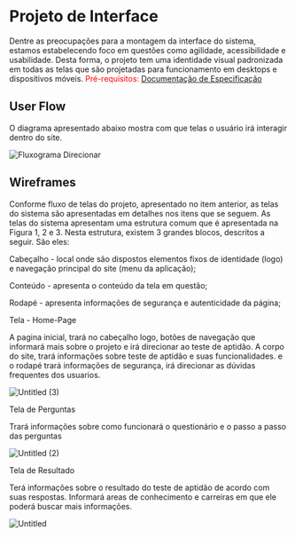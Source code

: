 
# Projeto de Interface

Dentre as preocupações para a montagem da interface do sistema, estamos estabelecendo foco em questões como agilidade, acessibilidade e usabilidade. Desta forma, o projeto tem uma identidade visual padronizada em todas as telas que são projetadas para funcionamento em desktops e dispositivos móveis.
<span style="color:red">Pré-requisitos: <a href="2-Especificação do Projeto.md"> Documentação de Especificação</a></span>


## User Flow

O diagrama apresentado abaixo mostra com que telas o usuário irá interagir dentro do site.

![Fluxograma Direcionar](https://user-images.githubusercontent.com/114435981/197089431-946c9300-f0c3-4c46-a359-6ccd729b5146.png)


## Wireframes

Conforme  fluxo  de  telas  do  projeto,  apresentado  no  item  anterior,  as  telas  do  sistema  são apresentadas em detalhes nos itens que se seguem. As telas do sistema apresentam uma estrutura comum que é apresentada na Figura 1, 2 e 3. Nesta estrutura, existem 3 grandes blocos, descritos a seguir. São eles:

Cabeçalho - local  onde  são  dispostos  elementos  fixos  de  identidade  (logo)  e 
navegação principal do site (menu da aplicação);

Conteúdo - apresenta o conteúdo da tela em questão;

Rodapé  - apresenta informações de segurança e autenticidade da página;

Tela - Home-Page

A pagina inicial, trará  no cabeçalho logo, botões de navegação que informará mais sobre o projeto e irá direcionar ao teste de aptidão.
A corpo do site, trará informações sobre teste de aptidão e suas funcionalidades.
e o rodapé trará informações de segurança, irá direcionar as dúvidas frequentes dos usuarios.

![Untitled (3)](https://user-images.githubusercontent.com/114435981/194732826-d15ba843-aca8-4cc4-a888-8ab67a576eed.png)

Tela de Perguntas

Trará informações sobre como funcionará o questionário e o passo a passo das perguntas

![Untitled (2)](https://user-images.githubusercontent.com/114435981/194732903-d231914f-5152-42ad-9cfe-c8fd167f278a.png)

Tela de Resultado

Terá informações sobre o resultado do teste de aptidão de acordo com suas respostas. Informará areas de conhecimento e carreiras em que ele poderá buscar mais informações.

![Untitled](https://user-images.githubusercontent.com/114435981/194733018-2056d35f-9121-46cc-bdff-86addf646988.png)
